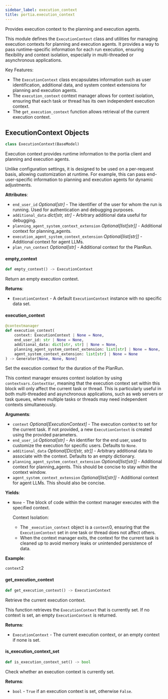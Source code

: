 ```yaml
---
sidebar_label: execution_context
title: portia.execution_context
---
```


Provides execution context to the planning and execution agents.

This module defines the `ExecutionContext` class and utilities for managing execution
contexts for planning and execution agents. It provides a way to pass runtime-specific information
for each run execution, ensuring flexibility and context isolation, especially in
multi-threaded or asynchronous applications.

Key Features:
- The `ExecutionContext` class encapsulates information such as user identification,
  additional data, and system context extensions for planning and execution agents.
- The `execution_context` context manager allows for context isolation, ensuring
  that each task or thread has its own independent execution context.
- The `get_execution_context` function allows retrieval of the current execution context.

## ExecutionContext Objects

```python
class ExecutionContext(BaseModel)
```

Execution context provides runtime information to the portia client and planning and execution agents.

Unlike configuration settings, it is designed to be used on a per-request basis,
allowing customization at runtime. For example, this can pass end-user-specific
information to planning and execution agents for dynamic adjustments.

**Attributes**:

- `end_user_id` _Optional[str]_ - The identifier of the user for whom the run is running.
  Used for authentication and debugging purposes.
- `additional_data` _dict[str, str]_ - Arbitrary additional data useful for debugging.
- `planning_agent_system_context_extension` _Optional[list[str]]_ - Additional context for
  planning_agents.
- `execution_agent_system_context_extension` _Optional[list[str]]_ - Additional context for agent LLMs.
- `plan_run_context` _Optional[str]_ - Additional context for the PlanRun.

#### empty\_context

```python
def empty_context() -> ExecutionContext
```

Return an empty execution context.

**Returns**:

- `ExecutionContext` - A default `ExecutionContext` instance with no specific data set.

#### execution\_context

```python
@contextmanager
def execution_context(
    context: ExecutionContext | None = None,
    end_user_id: str | None = None,
    additional_data: dict[str, str] | None = None,
    planning_agent_system_context_extension: list[str] | None = None,
    agent_system_context_extension: list[str] | None = None
) -> Generator[None, None, None]
```

Set the execution context for the duration of the PlanRun.

This context manager ensures context isolation by using `contextvars.ContextVar`,
meaning that the execution context set within this block will only affect
the current task or thread. This is particularly useful in both multi-threaded
and asynchronous applications, such as web servers or task queues, where multiple
tasks or threads may need independent contexts simultaneously.

**Arguments**:

- `context` _Optional[ExecutionContext]_ - The execution context to set for the current task.
  If not provided, a new `ExecutionContext` is created using the provided parameters.
- `end_user_id` _Optional[str]_ - An identifier for the end user, used to customize
  the execution for specific users. Defaults to `None`.
- `additional_data` _Optional[Dict[str, str]]_ - Arbitrary additional data to associate
  with the context. Defaults to an empty dictionary.
- `planning_agent_system_context_extension` _Optional[list[str]]_ - Additional context for
  planning_agents. This should be concise to stay within the context window.
- `agent_system_context_extension` _Optional[list[str]]_ - Additional context for agent
  LLMs. This should also be concise.
  

**Yields**:

- `None` - The block of code within the context manager executes with the specified context.
  
  Context Isolation:
  - The `_execution_context` object is a `context`0, ensuring that the `ExecutionContext`
  set in one task or thread does not affect others.
  - When the context manager exits, the context for the current task is cleaned up
  to avoid memory leaks or unintended persistence of data.
  

**Example**:

`context`2

#### get\_execution\_context

```python
def get_execution_context() -> ExecutionContext
```

Retrieve the current execution context.

This function retrieves the `ExecutionContext` that is currently set. If no context
is set, an empty `ExecutionContext` is returned.

**Returns**:

- `ExecutionContext` - The current execution context, or an empty context if none is set.

#### is\_execution\_context\_set

```python
def is_execution_context_set() -> bool
```

Check whether an execution context is currently set.

**Returns**:

- `bool` - `True` if an execution context is set, otherwise `False`.

